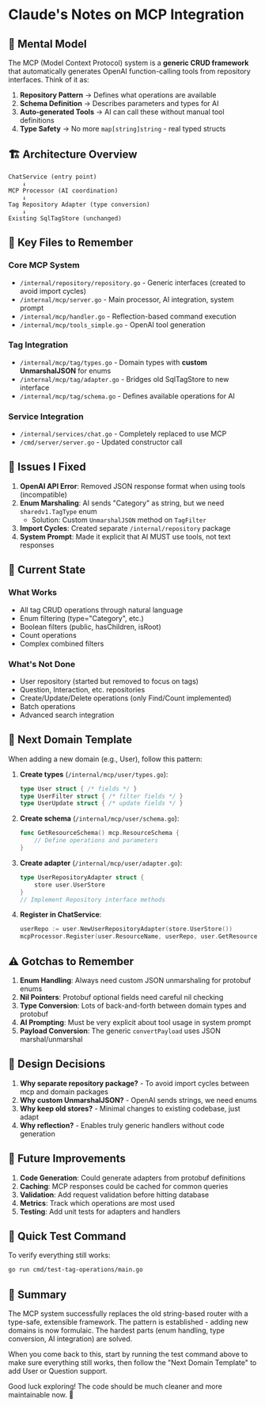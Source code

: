 # Claude's Notes on MCP Integration

## 🧠 Mental Model

The MCP (Model Context Protocol) system is a **generic CRUD framework** that automatically generates OpenAI function-calling tools from repository interfaces. Think of it as:

1. **Repository Pattern** → Defines what operations are available
2. **Schema Definition** → Describes parameters and types for AI
3. **Auto-generated Tools** → AI can call these without manual tool definitions
4. **Type Safety** → No more `map[string]string` - real typed structs

## 🏗️ Architecture Overview

```
ChatService (entry point)
    ↓
MCP Processor (AI coordination)
    ↓
Tag Repository Adapter (type conversion)
    ↓
Existing SqlTagStore (unchanged)
```

## 🔑 Key Files to Remember

### Core MCP System
- `/internal/repository/repository.go` - Generic interfaces (created to avoid import cycles)
- `/internal/mcp/server.go` - Main processor, AI integration, system prompt
- `/internal/mcp/handler.go` - Reflection-based command execution
- `/internal/mcp/tools_simple.go` - OpenAI tool generation

### Tag Integration
- `/internal/mcp/tag/types.go` - Domain types with **custom UnmarshalJSON** for enums
- `/internal/mcp/tag/adapter.go` - Bridges old SqlTagStore to new interface
- `/internal/mcp/tag/schema.go` - Defines available operations for AI

### Service Integration
- `/internal/services/chat.go` - Completely replaced to use MCP
- `/cmd/server/server.go` - Updated constructor call

## 🐛 Issues I Fixed

1. **OpenAI API Error**: Removed JSON response format when using tools (incompatible)
2. **Enum Marshaling**: AI sends "Category" as string, but we need `sharedv1.TagType` enum
   - Solution: Custom `UnmarshalJSON` method on `TagFilter`
3. **Import Cycles**: Created separate `/internal/repository` package
4. **System Prompt**: Made it explicit that AI MUST use tools, not text responses

## 🎯 Current State

### What Works
- All tag CRUD operations through natural language
- Enum filtering (type="Category", etc.)
- Boolean filters (public, hasChildren, isRoot)
- Count operations
- Complex combined filters

### What's Not Done
- User repository (started but removed to focus on tags)
- Question, Interaction, etc. repositories
- Create/Update/Delete operations (only Find/Count implemented)
- Batch operations
- Advanced search integration

## 🚀 Next Domain Template

When adding a new domain (e.g., User), follow this pattern:

1. **Create types** (`/internal/mcp/user/types.go`):
   ```go
   type User struct { /* fields */ }
   type UserFilter struct { /* filter fields */ }
   type UserUpdate struct { /* update fields */ }
   ```

2. **Create schema** (`/internal/mcp/user/schema.go`):
   ```go
   func GetResourceSchema() mcp.ResourceSchema {
       // Define operations and parameters
   }
   ```

3. **Create adapter** (`/internal/mcp/user/adapter.go`):
   ```go
   type UserRepositoryAdapter struct {
       store user.UserStore
   }
   // Implement Repository interface methods
   ```

4. **Register in ChatService**:
   ```go
   userRepo := user.NewUserRepositoryAdapter(store.UserStore())
   mcpProcessor.Register(user.ResourceName, userRepo, user.GetResourceSchema())
   ```

## ⚠️ Gotchas to Remember

1. **Enum Handling**: Always need custom JSON unmarshaling for protobuf enums
2. **Nil Pointers**: Protobuf optional fields need careful nil checking
3. **Type Conversion**: Lots of back-and-forth between domain types and protobuf
4. **AI Prompting**: Must be very explicit about tool usage in system prompt
5. **Payload Conversion**: The generic `convertPayload` uses JSON marshal/unmarshal

## 💭 Design Decisions

1. **Why separate repository package?** - To avoid import cycles between mcp and domain packages
2. **Why custom UnmarshalJSON?** - OpenAI sends strings, we need enums
3. **Why keep old stores?** - Minimal changes to existing codebase, just adapt
4. **Why reflection?** - Enables truly generic handlers without code generation

## 🔮 Future Improvements

1. **Code Generation**: Could generate adapters from protobuf definitions
2. **Caching**: MCP responses could be cached for common queries  
3. **Validation**: Add request validation before hitting database
4. **Metrics**: Track which operations are most used
5. **Testing**: Add unit tests for adapters and handlers

## 📝 Quick Test Command

To verify everything still works:
```bash
go run cmd/test-tag-operations/main.go
```

## 🎉 Summary

The MCP system successfully replaces the old string-based router with a type-safe, extensible framework. The pattern is established - adding new domains is now formulaic. The hardest parts (enum handling, type conversion, AI integration) are solved.

When you come back to this, start by running the test command above to make sure everything still works, then follow the "Next Domain Template" to add User or Question support.

Good luck exploring! The code should be much cleaner and more maintainable now. 🚀
